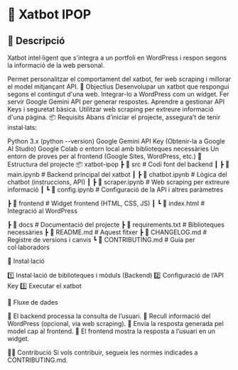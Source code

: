 # 🤖 Xatbot IPOP
## 📖 Descripció
Xatbot intel·ligent que s'integra a un portfoli en WordPress i respon segons la informació de la web personal.

Permet personalitzar el comportament del xatbot, fer web scraping i millorar el model mitjançant API.
🎯 Objectius
Desenvolupar un xatbot que respongui segons el contingut d'una web.
Integrar-lo a WordPress com un widget.
Fer servir Google Gemini API per generar respostes.
Aprendre a gestionar API Keys i seguretat bàsica.
Utilitzar web scraping per extreure informació d'una pàgina.
📦 Requisits
Abans d’iniciar el projecte, assegura’t de tenir instal·lats:

Python 3.x (python --version)
Google Gemini API Key (Obtenir-la a Google AI Studio)
Google Colab o entorn local amb biblioteques necessàries
Un entorn de proves per al frontend (Google Sites, WordPress, etc.)
📂 Estructura del projecte
📦 xatbot-ipop 
┣ 📂 src # Codi font del backend ┃ 
┣ 📜 main.ipynb # Backend principal del xatbot ┃ 
┣ 📜 chatbot.ipynb # Lògica del chatbot (instruccions, API) ┃ 
┣ 📜 scraper.ipynb # Web scraping per extreure informació ┃ 
┗ 📜 config.ipynb # Configuració de la API i altres paràmetres 

┣ 📂 frontend # Widget frontend (HTML, CSS, JS) ┃ 
┗ 📜 index.html # Integració al WordPress 

┣ 📂 docs # Documentació del projecte 
┣ 📜 requirements.txt # Biblioteques necessàries 
┣ 📜 README.md # Aquest fitxer 
┣ 📜 CHANGELOG.md # Registre de versions i canvis 
┗ 📜 CONTRIBUTING.md # Guia per col·laboradors

🔧 Instal·lació

1️⃣ Instal·lació de biblioteques i mòduls (Backend)
2️⃣ Configuració de l’API Key
3️⃣ Executar el xatbot


🔁 Fluxe de dades

🔽 El backend processa la consulta de l’usuari.
🔽 Recull informació del WordPress (opcional, via web scraping).
🔽 Envia la resposta generada pel model cap al frontend.
🔽 El frontend mostra la resposta a l’usuari en un widget.

👨‍💻 Contribució
Si vols contribuir, segueix les normes indicades a CONTRIBUTING.md.
